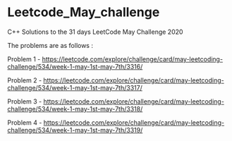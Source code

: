 # Leetcode_May_challenge
C++
Solutions to the 31 days LeetCode May Challenge 2020

The problems are as follows :

Problem 1 - https://leetcode.com/explore/challenge/card/may-leetcoding-challenge/534/week-1-may-1st-may-7th/3316/

Problem 2 - https://leetcode.com/explore/challenge/card/may-leetcoding-challenge/534/week-1-may-1st-may-7th/3317/

Problem 3 - https://leetcode.com/explore/challenge/card/may-leetcoding-challenge/534/week-1-may-1st-may-7th/3318/

Problem 4 - https://leetcode.com/explore/challenge/card/may-leetcoding-challenge/534/week-1-may-1st-may-7th/3319/

